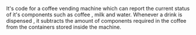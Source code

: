 It's code for a coffee vending machine which can report the current status of it's components such as coffee , milk and water. 
Whenever a drink is dispensed , it subtracts the amount of components required in the coffee from the containers stored inside the machine.
